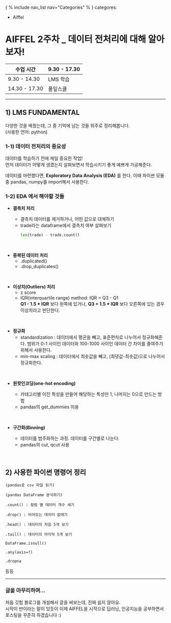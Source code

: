 { % include nav_list nav="Categories" % }
categores:
   - Aiffel

# AIFFEL 2주차 _ 데이터 전처리에 대해 알아보자!

|수업 시간|9.30 - 17.30|
|---|---|
| 9.30 - 14.30 | LMS 학습|
|14.30 - 17.30 | 풀잎스쿨 |

<hr/>

## 1) LMS FUNDAMENTAL
다양한 것을 배웠는데, 그 중 기억에 남는 것들 위주로 정리해봅니다.    
(사용한 언어: python)

### 1-1) 데이터 전처리의 중요성
데이터를 학습하기 전에 제일 중요한 작업!    
먼저 데이터가 어떻게 생겼는지 살펴보면서 학습시키기 좋게 예쁘게 가공해준다.

데이터를 마련했다면, **Exploratory Data Analysis (EDA)** 를 한다. 이때 파이썬 모듈 중 pandas, numpy를 import해서 사용한다.   

### 1-2) EDA 에서 해야할 것들

* __결측치 처리__

  - 결측치 데이터를 제거하거나, 어떤 값으로 대체하기
  - trade라는 dataframe에서 결측치 여부 살펴보기
     ```python
     len(trade) - trade.count()
     ```     
<br/>

* __중복된 데이터 처리__
    - .duplicated()  
    - .drop_duplicates()    
<br/>

* __이상치(Outliers) 처리__
    - z score
    - IQR(interquartile range) method: IQR = Q3 - Q1    
         **Q1 - 1.5 * IQR** 보다 왼쪽에 있거나, **Q3 + 1.5 * IQR** 보다 오른쪽에 있는 경우 이상치라고 판단한다.    
<br/>

* __정규화__
    - standardization : 데이터에서 평균을 빼고, 표준편차로 나누어서 정규화해준다. 범위가 0-1 사이인 데이터와 100-1000 사이인 데이터 간 차이를 줄여주기 위해서 사용한다.   
    - min-max scaling : 데이터에서 최솟값을 빼고, (최댓값-최솟값)으로 나누어서 정규화한다.   
<br/>

* __원핫인코딩(one-hot encoding)__

    - 카테고리별 이진 특성을 만들어 해당하는 특성만 1, 나머지는 0으로 만드는 방법
    - pandas의 get_dummies 이용    
<br/>

* __구간화(Binning)__

  - 데이터를 범주화하는 과정. 데이터를 구간별로 나눈다.
  - pandas의 cut, qcut 사용  
<br/>

## 2) 사용한 파이썬 명령어 정리

    (pandas로 csv 파일 읽기)

    (pandas DataFrame 분석하기)

    .count() : 컬럼 별 데이터 개수 세기

    .drop() : 비어있는 데이터 없애기

    .head() : 데이터의 처음 5개 보기

    .tail() : 데이터의 마지막 5개 보기

    DataFrame.isnull()

    .any(axis=?)

    .dropna  

등등   
<hr/>   

### 글을 마무리하며...
처음 깃헙 블로그를 개설해서 글을 써보는데, 진짜 쉽지 않아요.   
시작이 반이라는 말이 있듯이 이제 AIFFEL을 시작으로 딥러닝, 인공지능을 공부하면서 포스팅을 꾸준히 하겠습니다 :)
